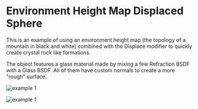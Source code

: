 # Environment Height Map Displaced Sphere

This is an example of using an environment height map (the topology of a mountain in black and white) combined with the Displace modifier to quickly create crystal rock like formations.

The object features a glass material made by mixing a few Refraction BSDF with a Glass BSDF. All of them have custom normals to create a more "rough" surface.

![example 1](./Env%20Map%20Sphere%20Glass%20-%20R2a_004.png)

![example 1](./Env%20Map%20Sphere%20Glass%20-%20R2a_005.png)
